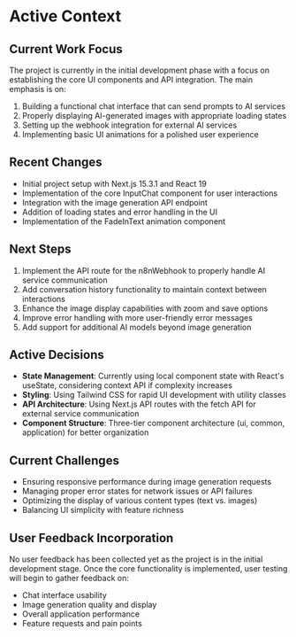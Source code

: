 # Active Context

## Current Work Focus

The project is currently in the initial development phase with a focus on establishing the core UI components and API integration. The main emphasis is on:

1. Building a functional chat interface that can send prompts to AI services
2. Properly displaying AI-generated images with appropriate loading states
3. Setting up the webhook integration for external AI services
4. Implementing basic UI animations for a polished user experience

## Recent Changes

- Initial project setup with Next.js 15.3.1 and React 19
- Implementation of the core InputChat component for user interactions
- Integration with the image generation API endpoint
- Addition of loading states and error handling in the UI
- Implementation of the FadeInText animation component

## Next Steps

1. Implement the API route for the n8nWebhook to properly handle AI service communication
2. Add conversation history functionality to maintain context between interactions
3. Enhance the image display capabilities with zoom and save options
4. Improve error handling with more user-friendly error messages
5. Add support for additional AI models beyond image generation

## Active Decisions

- **State Management**: Currently using local component state with React's useState, considering context API if complexity increases
- **Styling**: Using Tailwind CSS for rapid UI development with utility classes
- **API Architecture**: Using Next.js API routes with the fetch API for external service communication
- **Component Structure**: Three-tier component architecture (ui, common, application) for better organization

## Current Challenges

- Ensuring responsive performance during image generation requests
- Managing proper error states for network issues or API failures
- Optimizing the display of various content types (text vs. images)
- Balancing UI simplicity with feature richness

## User Feedback Incorporation

No user feedback has been collected yet as the project is in the initial development stage. Once the core functionality is implemented, user testing will begin to gather feedback on:

- Chat interface usability
- Image generation quality and display
- Overall application performance
- Feature requests and pain points
